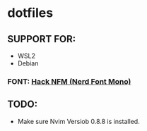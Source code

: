 # dotfiles

## SUPPORT FOR: 

- WSL2
- Debian

### FONT: [Hack NFM (Nerd Font Mono)](https://github.com/ryanoasis/nerd-fonts/releases/download/v2.2.2/Hack.zip)

## TODO:

- Make sure Nvim Versiob 0.8.8 is installed.
